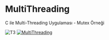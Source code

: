 # MultiThreading
C ile Multi-Threading Uygulaması - Mutex Örneği

![T3](http://drive.google.com/uc?export=view&id=1R-pjRaBCCTayRbAFyh9qTwusy5dpXL-V)
[![MultiThreading](http://drive.google.com/uc?export=view&id=1z0AQppPf2VaksCNOJQNkUjJHGWC0qfgI)](http://drive.google.com/uc?export=view&id=12YFx1mzixUGSajfvrYAbRtaXQDy4ekVh)
